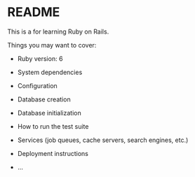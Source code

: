 # README

This is a for learning Ruby on Rails.

Things you may want to cover:

* Ruby version: 6

* System dependencies

* Configuration

* Database creation

* Database initialization

* How to run the test suite

* Services (job queues, cache servers, search engines, etc.)

* Deployment instructions

* ...
